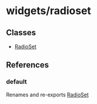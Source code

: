 # widgets/radioset

## Classes

- [RadioSet](widgets.radioset.Class.RadioSet.md)

## References

### default

Renames and re-exports [RadioSet](widgets.radioset.Class.RadioSet.md)
